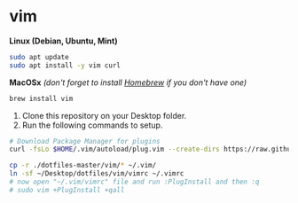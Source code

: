 # vim

**Linux (Debian, Ubuntu, Mint)**
```bash
sudo apt update
sudo apt install -y vim curl
```

**MacOSx** _(don't forget to install [Homebrew](https://brew.sh/) if you don't have one)_
```bash
brew install vim
```

1. Clone this repository on your Desktop folder.
1. Run the following commands to setup.

```sh
# Download Package Manager for plugins
curl -fsLo $HOME/.vim/autoload/plug.vim --create-dirs https://raw.githubusercontent.com/junegunn/vim-plug/master/plug.vim

cp -r ./dotfiles-master/vim/* ~/.vim/
ln -sf ~/Desktop/dotfiles/vim/vimrc ~/.vimrc
# now open "~/.vim/vimrc" file and run :PlugInstall and then :q
# sudo vim +PlugInstall +qall
```
